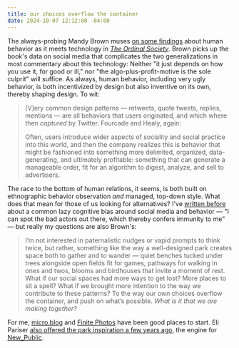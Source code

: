 ```yaml
---
title: our choices overflow the container
date: 2024-10-07 12:12:00 -04:00
---
```


The always-probing Mandy Brown muses [on some findings](https://aworkinglibrary.com/writing/what-are-we-making-together) about human behavior as it meets technology in *[The Ordinal Society](https://bookshop.org/p/books/the-ordinal-society-marion-fourcade/20543470)*. Brown picks up the book's data on social media that complicates the two generalizations in most commentary about this technology: Neither "it just depends on how you use it, for good or ill," nor "the algo-plus-profit-motive is the sole culprit" will suffice. As always, human behavior, including very ugly behavior, is both incentivized by design but also inventive on its own, thereby shaping design. To wit:

>[V]ery common design patterns — retweets, quote tweets, replies, mentions — are all behaviors that users originated, and which where then *captured* by Twitter. Fourcade and Healy, again:
>
>Often, users introduce wider aspects of sociality and social practice into this world, and then the company realizes this is behavior that might be fashioned into something more delimited, organized, data-generating, and ultimately profitable: something that can generate a manageable order, fit for an algorithm to digest, analyze, and sell to advertisers.

The race to the bottom of human relations, it seems, is both built on ethnographic behavior observation *and* managed, top-down style. What does that mean for those of us looking for alternatives? I've [written before](https://sarahendren.substack.com/p/a-human-scale-alternative-to-instagram) about a common lazy cognitive bias around social media and behavior — "I can spot the bad actors out there, which thereby confers immunity to me" — but really my questions are also Brown's:

>I’m not interested in paternalistic nudges or vapid prompts to think twice, but rather, something like the way a well-designed park creates space both to gather and to wander — quiet benches tucked under trees alongside open fields fit for games, pathways for walking in ones and twos, blooms and birdhouses that invite a moment of rest. What if our social spaces had more ways to get lost? More places to sit a spell? What if we brought more intention to the way we contribute to these patterns? To the way our own choices overflow the container, and push on what’s possible. *What is it that we are making together?*

For me, [micro.blog](https://ablerism.micro.blog/) and [Finite Photos](https://finite.photos/) have been good places to start. Eli Pariser [also offered the park inspiration a few years ago](https://www.wired.com/story/to-mend-a-broken-internet-create-online-parks/), the engine for [New_Public](https://newpublic.org/).